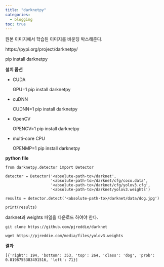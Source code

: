 ```yaml
---
title: "darknetpy"
categories:
  - blogging
toc: true
---
```


원본 이미지에서 학습된 이미지를 바운딩 박스해준다.

<link>https://pypi.org/project/darknetpy/</link>



pip install darknetpy



**설치 옵션**

- CUDA 

   GPU=1 pip install darknetpy

- cuDNN 

   CUDNN=1 pip install darknetpy

- OpenCV 

   OPENCV=1 pip install darknetpy

- multi-core CPU 

   OPENMP=1 pip install darknetpy

**python file**

```
from darknetpy.detector import Detector

detector = Detector('<absolute-path-to>/darknet',
                    '<absolute-path-to>/darknet/cfg/coco.data',
                    '<absolute-path-to>/darknet/cfg/yolov3.cfg',
                    '<absolute-path-to>/darknet/yolov3.weights')

results = detector.detect('<absolute-path-to>/darknet/data/dog.jpg')

print(results)
```

darknet과 weights 파일을 다운로드 하여야 한다.

```
git clone https://github.com/pjreddie/darknet
```

```
wget https://pjreddie.com/media/files/yolov3.weights
```



**결과**

```
[{'right': 194, 'bottom': 353, 'top': 264, 'class': 'dog', 'prob': 0.8198755383491516, 'left': 71}]
```
